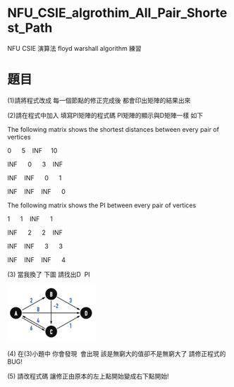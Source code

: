 # NFU_CSIE_algrothim_All_Pair_Shortest_Path
NFU CSIE 演算法 floyd warshall algorithm 練習
# 題目
(1)請將程式改成 每一個節點的修正完成後 都會印出矩陣的結果出來

(2)請在程式中加入 填寫PI矩陣的程式碼 PI矩陣的顯示與D矩陣一樣 如下

The following matrix shows the shortest distances between every pair of vertices

0      5    INF     10

INF      0      3    INF

INF    INF      0      1

INF    INF    INF      0

The following matrix shows the PI between every pair of vertices

1      1    INF      1

INF      2      2    INF

INF    INF      3      3

INF    INF    INF      4

(3) 當我換了 下圖 請找出D  PI

<img src="https://github.com/joshu0601/NFU_CSIE_algrothim_All_Pair_Shortest_Path/blob/main/PIC/3.png" width="200px">

(4) 在(3)小題中 你會發現  會出現 該是無窮大的值卻不是無窮大了 請修正程式的 BUG!

(5) 請改程式碼 讓修正由原本的左上點開始變成右下點開始!

